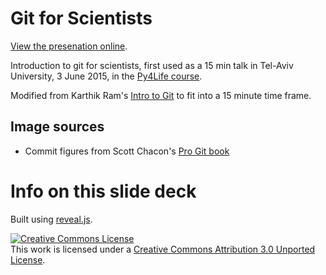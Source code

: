 # Git for Scientists

[View the presenation online](http://py4life.github.io/git_intro).

Introduction to git for scientists, first used as a 15 min talk in Tel-Aviv University, 3 June 2015, in the [Py4Life course](https://py4life.github.io/TAU2015).

Modified from Karthik Ram's [Intro to Git](http://karthik.github.io/git_intro) to fit into a 15 minute time frame.

## Image sources

* Commit figures from Scott Chacon's [Pro Git book](http://git-scm.com/book)

# Info on this slide deck

Built using [reveal.js](https://github.com/hakimel/reveal.js).

<a rel="license" href="http://creativecommons.org/licenses/by/3.0/"><img alt="Creative Commons License" style="border-width:0" src="http://i.creativecommons.org/l/by/3.0/88x31.png" /></a>
<br />This work is licensed under a <a rel="license" href="http://creativecommons.org/licenses/by/3.0/">Creative Commons Attribution 3.0 Unported License</a>.
